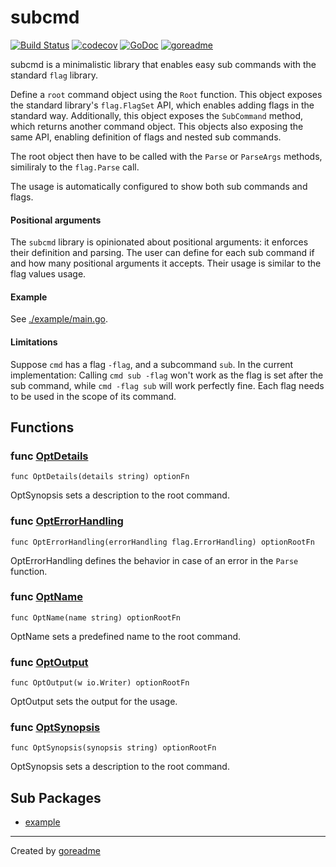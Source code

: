 # subcmd

[![Build Status](https://travis-ci.org/posener/subcmd.svg?branch=master)](https://travis-ci.org/posener/subcmd)
[![codecov](https://codecov.io/gh/posener/subcmd/branch/master/graph/badge.svg)](https://codecov.io/gh/posener/subcmd)
[![GoDoc](https://godoc.org/github.com/posener/subcmd?status.svg)](http://godoc.org/github.com/posener/subcmd)
[![goreadme](https://goreadme.herokuapp.com/badge/posener/subcmd.svg)](https://goreadme.herokuapp.com)

subcmd is a minimalistic library that enables easy sub commands with the standard `flag` library.

Define a `root` command object using the `Root` function.
This object exposes the standard library's `flag.FlagSet` API, which enables adding flags in the
standard way.
Additionally, this object exposes the `SubCommand` method, which returns another command object.
This objects also exposing the same API, enabling definition of flags and nested sub commands.

The root object then have to be called with the `Parse` or `ParseArgs` methods, similiraly to
the `flag.Parse` call.

The usage is automatically configured to show both sub commands and flags.

#### Positional arguments

The `subcmd` library is opinionated about positional arguments: it enforces their definition
and parsing. The user can define for each sub command if and how many positional arguments it
accepts. Their usage is similar to the flag values usage.

#### Example

See [./example/main.go](./example/main.go).

#### Limitations

Suppose `cmd` has a flag `-flag`, and a subcommand `sub`. In the current implementation:
Calling `cmd sub -flag` won't work as the flag is set after the sub command, while
`cmd -flag sub` will work perfectly fine. Each flag needs to be used in the scope of its command.

## Functions

### func [OptDetails](https://github.com/posener/subcmd/blob/master/subcmd.go#L137)

`func OptDetails(details string) optionFn`

OptSynopsis sets a description to the root command.

### func [OptErrorHandling](https://github.com/posener/subcmd/blob/master/subcmd.go#L109)

`func OptErrorHandling(errorHandling flag.ErrorHandling) optionRootFn`

OptErrorHandling defines the behavior in case of an error in the `Parse` function.

### func [OptName](https://github.com/posener/subcmd/blob/master/subcmd.go#L123)

`func OptName(name string) optionRootFn`

OptName sets a predefined name to the root command.

### func [OptOutput](https://github.com/posener/subcmd/blob/master/subcmd.go#L116)

`func OptOutput(w io.Writer) optionRootFn`

OptOutput sets the output for the usage.

### func [OptSynopsis](https://github.com/posener/subcmd/blob/master/subcmd.go#L130)

`func OptSynopsis(synopsis string) optionRootFn`

OptSynopsis sets a description to the root command.

## Sub Packages

* [example](./example)


---

Created by [goreadme](https://github.com/apps/goreadme)
